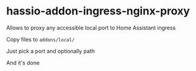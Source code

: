 # hassio-addon-ingress-nginx-proxy

Allows to proxy any accessible local port to Home Assistant ingress

Copy files to `addons/local/`

Just pick a port and optionally path

And it's done
